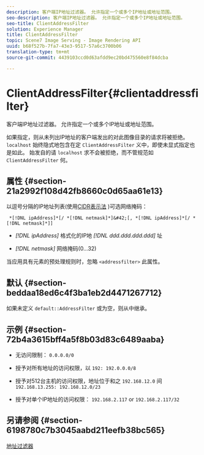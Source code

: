 ```yaml
---
description: 客户端IP地址过滤器。 允许指定一个或多个IP地址或地址范围。
seo-description: 客户端IP地址过滤器。 允许指定一个或多个IP地址或地址范围。
seo-title: ClientAddressFilter
solution: Experience Manager
title: ClientAddressFilter
topic: Scene7 Image Serving - Image Rendering API
uuid: b68f527b-7fa7-43e3-9517-57a6c3700b06
translation-type: tm+mt
source-git-commit: 4439103ccd0d63afdd9ec20bd475560e8f84dcba

---
```



# ClientAddressFilter{#clientaddressfilter}

客户端IP地址过滤器。 允许指定一个或多个IP地址或地址范围。

如果指定，则从未列出IP地址的客户端发出的对此图像目录的请求将被拒绝。 `localhost` 始终隐式地包含在定 `ClientAddressFilter` 义中，即使未显式指定也是如此。 始发自的请 `localhost` 求不会被拒绝，而不管规范如 `ClientAddressFilter` 何。

## 属性 {#section-21a2992f108d42fb8660c0d65aa61e13}

以逗号分隔的IP地址列表(使用[CIDR表示法](https://en.wikipedia.org/wiki/Classless_Inter-Domain_Routing#CIDR_notation) )可选网络掩码：

` *[!DNL ipAddress]*[/ *[!DNL netmask]*]&#42;[, *[!DNL ipAddress]*[/ *[!DNL netmask]*]]`

* *[!DNL ipAddress]* 格式化的IP地 *[!DNL ddd.ddd.ddd.ddd]* 址

* *[!DNL netmask]* 网络掩码(0...32)

当应用具有元素的预处理规则时，忽略 `<addressfilter>` 此属性。

## 默认 {#section-beddaa18ed6c4f3ba1eb2d4471267712}

如果未定义 `default::AddressFilter` 或为空，则从中继承。

## 示例 {#section-72b4a3615bff4a5f8b03d83c6489aaba}

* 无访问限制： `0.0.0.0/0`
* 授予对所有地址的访问权限，以 `192: 192.0.0.0/8`
* 授予对512台主机的访问权限，地址位于和之 `192.168.12.0` 间 `192.168.13.255: 192.168.12.0/23`

* 授予对单个IP地址的访问权限： `192.168.2.117` or `192.168.2.117/32`

## 另请参阅 {#section-6198780c7b3045aabd211eefb38bc565}

[地址过滤器](../../../../../ir-api/material-cat/image-rendering-api-ref/c-ir-material-catalog/c-ir-attributes-reference/r-ir-clientaddressfilter.md#reference-52a541cec0b0424faf263d1fb4946b5f)
